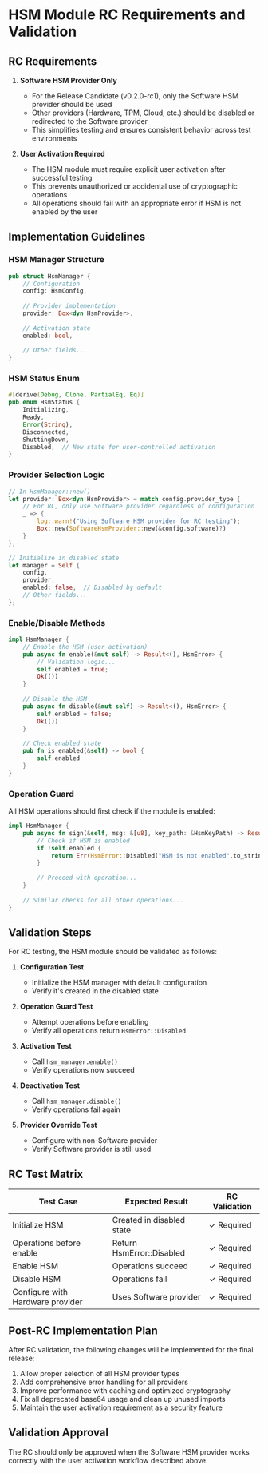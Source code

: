 # HSM Module RC Requirements and Validation

## RC Requirements

1. **Software HSM Provider Only**
   - For the Release Candidate (v0.2.0-rc1), only the Software HSM provider should be used
   - Other providers (Hardware, TPM, Cloud, etc.) should be disabled or redirected to the Software provider
   - This simplifies testing and ensures consistent behavior across test environments

2. **User Activation Required**
   - The HSM module must require explicit user activation after successful testing
   - This prevents unauthorized or accidental use of cryptographic operations
   - All operations should fail with an appropriate error if HSM is not enabled by the user

## Implementation Guidelines

### HSM Manager Structure

```rust
pub struct HsmManager {
    // Configuration
    config: HsmConfig,
    
    // Provider implementation
    provider: Box<dyn HsmProvider>,
    
    // Activation state
    enabled: bool,
    
    // Other fields...
}
```

### HSM Status Enum

```rust
#[derive(Debug, Clone, PartialEq, Eq)]
pub enum HsmStatus {
    Initializing,
    Ready,
    Error(String),
    Disconnected,
    ShuttingDown,
    Disabled,  // New state for user-controlled activation
}
```

### Provider Selection Logic

```rust
// In HsmManager::new()
let provider: Box<dyn HsmProvider> = match config.provider_type {
    // For RC, only use Software provider regardless of configuration
    _ => {
        log::warn!("Using Software HSM provider for RC testing");
        Box::new(SoftwareHsmProvider::new(&config.software)?)
    }
};

// Initialize in disabled state
let manager = Self {
    config,
    provider,
    enabled: false,  // Disabled by default
    // Other fields...
};
```

### Enable/Disable Methods

```rust
impl HsmManager {
    // Enable the HSM (user activation)
    pub async fn enable(&mut self) -> Result<(), HsmError> {
        // Validation logic...
        self.enabled = true;
        Ok(())
    }
    
    // Disable the HSM
    pub async fn disable(&mut self) -> Result<(), HsmError> {
        self.enabled = false;
        Ok(())
    }
    
    // Check enabled state
    pub fn is_enabled(&self) -> bool {
        self.enabled
    }
}
```

### Operation Guard

All HSM operations should first check if the module is enabled:

```rust
impl HsmManager {
    pub async fn sign(&self, msg: &[u8], key_path: &HsmKeyPath) -> Result<Signature, HsmError> {
        // Check if HSM is enabled
        if !self.enabled {
            return Err(HsmError::Disabled("HSM is not enabled".to_string()));
        }
        
        // Proceed with operation...
    }
    
    // Similar checks for all other operations...
}
```

## Validation Steps

For RC testing, the HSM module should be validated as follows:

1. **Configuration Test**
   - Initialize the HSM manager with default configuration
   - Verify it's created in the disabled state

2. **Operation Guard Test**
   - Attempt operations before enabling
   - Verify all operations return `HsmError::Disabled`

3. **Activation Test**
   - Call `hsm_manager.enable()`
   - Verify operations now succeed

4. **Deactivation Test**
   - Call `hsm_manager.disable()`
   - Verify operations fail again

5. **Provider Override Test**
   - Configure with non-Software provider
   - Verify Software provider is still used

## RC Test Matrix

| Test Case | Expected Result | RC Validation |
|-----------|-----------------|---------------|
| Initialize HSM | Created in disabled state | ✓ Required |
| Operations before enable | Return HsmError::Disabled | ✓ Required |
| Enable HSM | Operations succeed | ✓ Required |
| Disable HSM | Operations fail | ✓ Required |
| Configure with Hardware provider | Uses Software provider | ✓ Required |

## Post-RC Implementation Plan

After RC validation, the following changes will be implemented for the final release:

1. Allow proper selection of all HSM provider types
2. Add comprehensive error handling for all providers
3. Improve performance with caching and optimized cryptography
4. Fix all deprecated base64 usage and clean up unused imports
5. Maintain the user activation requirement as a security feature

## Validation Approval

The RC should only be approved when the Software HSM provider works correctly with the user activation workflow described above.
